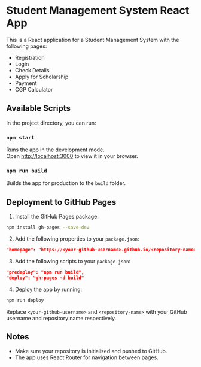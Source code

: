 # Student Management System React App

This is a React application for a Student Management System with the following pages:
- Registration
- Login
- Check Details
- Apply for Scholarship
- Payment
- CGP Calculator

## Available Scripts

In the project directory, you can run:

### `npm start`

Runs the app in the development mode.  
Open [http://localhost:3000](http://localhost:3000) to view it in your browser.

### `npm run build`

Builds the app for production to the `build` folder.

## Deployment to GitHub Pages

1. Install the GitHub Pages package:

```bash
npm install gh-pages --save-dev
```

2. Add the following properties to your `package.json`:

```json
"homepage": "https://<your-github-username>.github.io/<repository-name>"
```

3. Add the following scripts to your `package.json`:

```json
"predeploy": "npm run build",
"deploy": "gh-pages -d build"
```

4. Deploy the app by running:

```bash
npm run deploy
```

Replace `<your-github-username>` and `<repository-name>` with your GitHub username and repository name respectively.

## Notes

- Make sure your repository is initialized and pushed to GitHub.
- The app uses React Router for navigation between pages.
